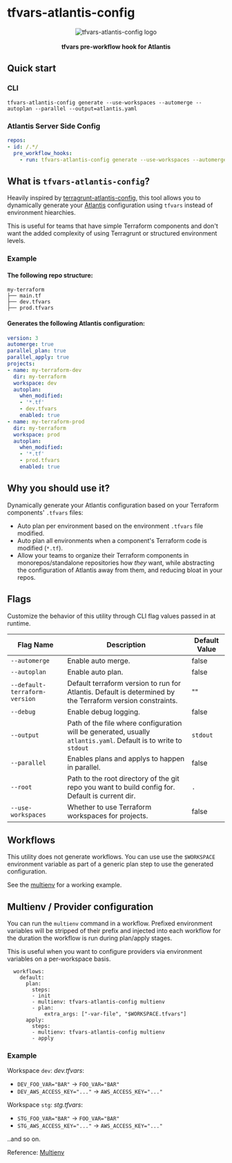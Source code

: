 # tfvars-atlantis-config

  <p align="center">
  <img src="https://github.com/3bbbeau/tfvars-atlantis-config/assets/72932978/373ea5ca-7c2f-4f52-856d-e4929d424bec" alt="tfvars-atlantis-config logo"/><br><br>
  <b>tfvars pre-workflow hook for Atlantis</b>
</p>


## Quick start
### CLI
	tfvars-atlantis-config generate --use-workspaces --automerge --autoplan --parallel --output=atlantis.yaml

### Atlantis Server Side Config
```yaml
repos:
- id: /.*/
  pre_workflow_hooks:
    - run: tfvars-atlantis-config generate --use-workspaces --automerge --autoplan --parallel --output=atlantis.yaml
```


## What is `tfvars-atlantis-config`?
Heavily inspired by
[terragrunt-atlantis-config](https://github.com/transcend-io/terragrunt-atlantis-config/),
this tool allows you to dynamically generate your
[Atlantis](https://runatlantis.io) configuration using `tfvars` instead
of environment hiearchies.

This is useful for teams that have simple Terraform
components and don't want the added complexity of using Terragrunt or structured
environment levels.


### Example

#### The following repo structure:
```
my-terraform
├── main.tf
├── dev.tfvars
├── prod.tfvars
```

#### Generates the following Atlantis configuration:

```yaml
version: 3
automerge: true
parallel_plan: true
parallel_apply: true
projects:
- name: my-terraform-dev
  dir: my-terraform
  workspace: dev
  autoplan:
    when_modified:
    - '*.tf'
    - dev.tfvars
    enabled: true
- name: my-terraform-prod
  dir: my-terraform
  workspace: prod
  autoplan:
    when_modified:
    - '*.tf'
    - prod.tfvars
    enabled: true
```

## Why you should use it?
Dynamically generate your Atlantis configuration based on your Terraform components' `.tfvars` files:
* Auto plan per environment based on the environment `.tfvars` file modified.
* Auto plan all environments when a component's Terraform code is modified (`*.tf`).
* Allow your teams to organize their Terraform components in monorepos/standalone
  repositories how _they_ want, while abstracting the configuration of Atlantis
  away from them, and reducing bloat in your repos.

## Flags

Customize the behavior of this utility through CLI flag values passed in at
runtime.

| Flag Name                     | Description                                                                                                      | Default Value |
| ----------------------------- | ---------------------------------------------------------------------------------------------------------------- | ------------- |
| `--automerge`                 | Enable auto merge.                                                                                               | false         |
| `--autoplan`                  | Enable auto plan.                                                                                                | false         |
| `--default-terraform-version` | Default terraform version to run for Atlantis. Default is determined by the Terraform version constraints.       | ""            |
| `--debug`                     | Enable debug logging.                                                                                            | false         |
| `--output`                    | Path of the file where configuration will be generated, usually `atlantis.yaml`. Default is to write to `stdout` | `stdout`      |
| `--parallel`                  | Enables plans and applys to happen in parallel.                                                                  | false         |
| `--root`                      | Path to the root directory of the git repo you want to build config for. Default is current dir.                 | `.`           |
| `--use-workspaces`            | Whether to use Terraform workspaces for projects.                                                                | false         |

## Workflows
This utility does not generate workflows. You can use use the `$WORKSPACE`
environment variable as part of a generic plan step to use the generated
configuration.

See the [multienv](#multienv--provider-configuration) for a working example.

## Multienv / Provider configuration
You can run the `multienv` command in a workflow. Prefixed environment variables will be
stripped of their prefix and injected into each workflow for the duration
the workflow is run during plan/apply stages.

This is useful when you want to configure providers via environment variables
on a per-workspace basis.

```
  workflows:
    default:
      plan:
        steps:
        - init
        - multienv: tfvars-atlantis-config multienv
        - plan:
            extra_args: ["-var-file", "$WORKSPACE.tfvars"]
      apply:
        steps:
        - multienv: tfvars-atlantis-config multienv
        - apply
```

### Example
Workspace `dev`:
_dev.tfvars_:

- `DEV_FOO_VAR="BAR"` -> `FOO_VAR="BAR"`
- `DEV_AWS_ACCESS_KEY="..."` -> `AWS_ACCESS_KEY="..."`

Workspace `stg`:
_stg.tfvars_:

- `STG_FOO_VAR="BAR"` -> `FOO_VAR="BAR"`
- `STG_AWS_ACCESS_KEY="..."` -> `AWS_ACCESS_KEY="..."`

..and so on.

Reference:
[Multienv](https://www.runatlantis.io/docs/custom-workflows.html#step)
